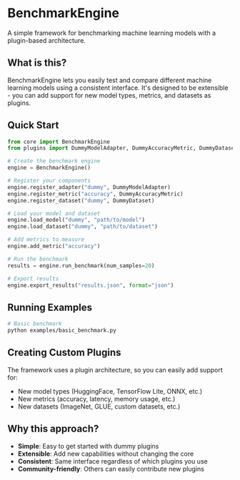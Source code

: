 
# BenchmarkEngine

A simple framework for benchmarking machine learning models with a plugin-based architecture.

## What is this?

BenchmarkEngine lets you easily test and compare different machine learning models using a consistent interface. It's designed to be extensible - you can add support for new model types, metrics, and datasets as plugins.

## Quick Start

```python
from core import BenchmarkEngine
from plugins import DummyModelAdapter, DummyAccuracyMetric, DummyDataset

# Create the benchmark engine
engine = BenchmarkEngine()

# Register your components
engine.register_adapter("dummy", DummyModelAdapter)
engine.register_metric("accuracy", DummyAccuracyMetric)
engine.register_dataset("dummy", DummyDataset)

# Load your model and dataset
engine.load_model("dummy", "path/to/model")
engine.load_dataset("dummy", "path/to/dataset")

# Add metrics to measure
engine.add_metric("accuracy")

# Run the benchmark
results = engine.run_benchmark(num_samples=20)

# Export results
engine.export_results("results.json", format="json")
```

## Running Examples

```bash
# Basic benchmark
python examples/basic_benchmark.py

```

## Creating Custom Plugins

The framework uses a plugin architecture, so you can easily add support for:
- New model types (HuggingFace, TensorFlow Lite, ONNX, etc.)
- New metrics (accuracy, latency, memory usage, etc.)
- New datasets (ImageNet, GLUE, custom datasets, etc.)

## Why this approach?

- **Simple**: Easy to get started with dummy plugins
- **Extensible**: Add new capabilities without changing the core
- **Consistent**: Same interface regardless of which plugins you use
- **Community-friendly**: Others can easily contribute new plugins 
